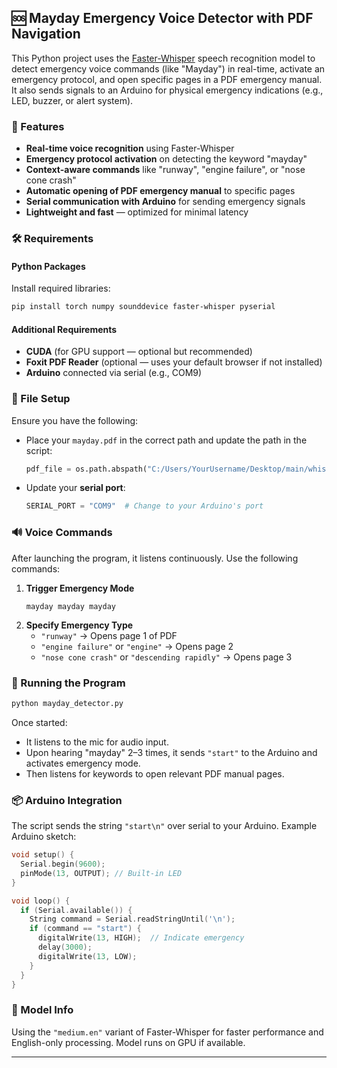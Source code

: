 

## 🆘 Mayday Emergency Voice Detector with PDF Navigation

This Python project uses the [Faster-Whisper](https://github.com/guillaumekln/faster-whisper) speech recognition model to detect emergency voice commands (like "Mayday") in real-time, activate an emergency protocol, and open specific pages in a PDF emergency manual. It also sends signals to an Arduino for physical emergency indications (e.g., LED, buzzer, or alert system).

### 🎯 Features
- **Real-time voice recognition** using Faster-Whisper
- **Emergency protocol activation** on detecting the keyword "mayday"
- **Context-aware commands** like "runway", "engine failure", or "nose cone crash"
- **Automatic opening of PDF emergency manual** to specific pages
- **Serial communication with Arduino** for sending emergency signals
- **Lightweight and fast** — optimized for minimal latency

### 🛠️ Requirements

#### Python Packages
Install required libraries:
```bash
pip install torch numpy sounddevice faster-whisper pyserial
```

#### Additional Requirements
- **CUDA** (for GPU support — optional but recommended)
- **Foxit PDF Reader** (optional — uses your default browser if not installed)
- **Arduino** connected via serial (e.g., COM9)

### 📁 File Setup

Ensure you have the following:
- Place your `mayday.pdf` in the correct path and update the path in the script:
  ```python
  pdf_file = os.path.abspath("C:/Users/YourUsername/Desktop/main/whisper/mayday/mayday.pdf")
  ```
- Update your **serial port**:
  ```python
  SERIAL_PORT = "COM9"  # Change to your Arduino's port
  ```

### 🔊 Voice Commands

After launching the program, it listens continuously. Use the following commands:

1. **Trigger Emergency Mode**
   ```
   mayday mayday mayday
   ```
2. **Specify Emergency Type**
   - `"runway"` → Opens page 1 of PDF
   - `"engine failure"` or `"engine"` → Opens page 2
   - `"nose cone crash"` or `"descending rapidly"` → Opens page 3

### 🚀 Running the Program

```bash
python mayday_detector.py
```

Once started:
- It listens to the mic for audio input.
- Upon hearing "mayday" 2–3 times, it sends `"start"` to the Arduino and activates emergency mode.
- Then listens for keywords to open relevant PDF manual pages.

### 📦 Arduino Integration

The script sends the string `"start\n"` over serial to your Arduino. Example Arduino sketch:
```cpp
void setup() {
  Serial.begin(9600);
  pinMode(13, OUTPUT); // Built-in LED
}

void loop() {
  if (Serial.available()) {
    String command = Serial.readStringUntil('\n');
    if (command == "start") {
      digitalWrite(13, HIGH);  // Indicate emergency
      delay(3000);
      digitalWrite(13, LOW);
    }
  }
}
```

### 🧠 Model Info

Using the `"medium.en"` variant of Faster-Whisper for faster performance and English-only processing. Model runs on GPU if available.

---
